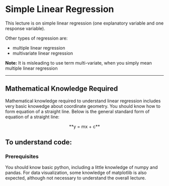 # Simple Linear Regression

This lecture is on simple linear regression (one explanatory variable and one response variable). 

Other types of regression are:
* multiple linear regression
* multivariate linear regression

**Note:** It is misleading to use term multi-variate, when you simply mean multiple linear regression

***

## Mathematical Knowledge Required

Mathematical knowledge required to understand linear regression includes very basic knowedge about coordinate geometry. You should know how to form equation of a straight line. Below is the general standard form of equation of a straight line: 

<center>**y = mx + c**</center> 


## To understand code:

### Prerequisites

You should know basic python, including a little knowledge of numpy and pandas. For data visualization, some knowledge of matplotlib is also expected, although not necessary to understand the overall lecture. 
